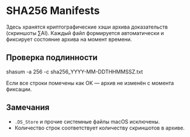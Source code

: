 # SHA256 Manifests

Здесь хранятся криптографические хэши архива доказательств (скриншоты ∑AI).
Каждый файл формируется автоматически и фиксирует состояние архива на момент времени.

## Проверка подлинности

shasum -a 256 -c sha256_YYYY-MM-DDTHHMMSSZ.txt

Если все строки помечены как OK — архив не изменён с момента фиксации.

## Замечания
- `.DS_Store` и прочие системные файлы macOS исключены.
- Количество строк соответствует количеству скриншотов в архиве.
